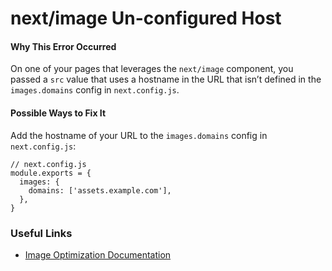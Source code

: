 # next/image Un-configured Host

#### Why This Error Occurred

On one of your pages that leverages the `next/image` component, you passed a `src` value that uses a hostname in the URL that isn’t defined in the `images.domains` config in `next.config.js`.

#### Possible Ways to Fix It

Add the hostname of your URL to the `images.domains` config in `next.config.js`:

    // next.config.js
    module.exports = {
      images: {
        domains: ['assets.example.com'],
      },
    }

### Useful Links

- [Image Optimization Documentation](https://nextjs.org/docs/basic-features/image-optimization)
